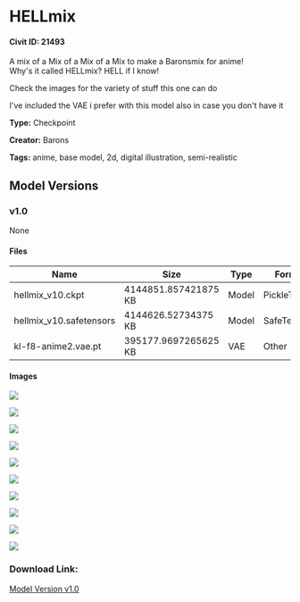 # HELLmix

#### Civit ID: 21493

<p>A mix of a Mix of a Mix of a Mix to make a Baronsmix for anime!<br />Why's it called HELLmix? HELL if I know!</p><p></p><p>Check the images for the variety of stuff this one can do</p><p></p><p>I've included the VAE i prefer with this model also in case you don't have it</p>

**Type:** Checkpoint

**Creator:** Barons

**Tags:** anime, base model, 2d, digital illustration, semi-realistic

## Model Versions

### v1.0

None

#### Files

| Name | Size | Type | Format | Download Url | AutoV1 | AutoV2 | SHA256 | CRC32 | BLAKE3 |
| --- | --- | --- | --- | --- | --- | --- | --- | --- | --- |
| hellmix_v10.ckpt | 4144851.857421875 KB | Model | PickleTensor | https://civitai.com/api/download/models/25632?type=Model&format=PickleTensor&size=full&fp=fp16 | DB55AA03 | A0A44FD8C1 | A0A44FD8C196CE805A553DBBEE9F0513B2E2AE21CC014BB5596CA7DD4E97A851 | E679BA94 | B27D45905B66AA52C966BB917429B5A4F7A40BB7ED15A83456439F119748B512 |
| hellmix_v10.safetensors | 4144626.52734375 KB | Model | SafeTensor | https://civitai.com/api/download/models/25632 | 5C3DE8AE | 2605EC2444 | 2605EC244479A3E660E4935763F434EECE264B5F95A954783850AB0DBEE85DF1 | BD7DB369 | 7C3E9B63EC6BEC00F4E2EE4C307BD16F4A4E6EE099A9B6A656EC334B9AA22BB9 |
| kl-f8-anime2.vae.pt | 395177.9697265625 KB | VAE | Other | https://civitai.com/api/download/models/25632?type=VAE&format=Other | 9F45927E | DF3C506E51 | DF3C506E51B7EE1D7B5A6A2BB7142D47D488743C96AA778AFB0F53A2CDC2D38D | CDC8E084 | 1C1C17EC74EB5758F1F85BADDA885C2A2B07B9F0A81B6420AC3ABF2BB06FD2C1 |

#### Images

<p><img src="https://image.civitai.com/xG1nkqKTMzGDvpLrqFT7WA/3951701a-890b-48b3-c0eb-a6ba1f319800/width=450/281688.jpeg" /></p>

<p><img src="https://image.civitai.com/xG1nkqKTMzGDvpLrqFT7WA/bcbfd7d7-5e36-44a9-a278-069d4a235900/width=450/281703.jpeg" /></p>

<p><img src="https://image.civitai.com/xG1nkqKTMzGDvpLrqFT7WA/c6114ab3-59ba-4e77-f27a-cfb4ff447b00/width=450/281702.jpeg" /></p>

<p><img src="https://image.civitai.com/xG1nkqKTMzGDvpLrqFT7WA/360021f0-706c-44ad-a1f5-e6747728bb00/width=450/281701.jpeg" /></p>

<p><img src="https://image.civitai.com/xG1nkqKTMzGDvpLrqFT7WA/86daedd6-d197-4d3d-fca1-681d22e1ca00/width=450/281700.jpeg" /></p>

<p><img src="https://image.civitai.com/xG1nkqKTMzGDvpLrqFT7WA/311291b5-d5d8-4e3f-c2f0-96df049a3f00/width=450/281699.jpeg" /></p>

<p><img src="https://image.civitai.com/xG1nkqKTMzGDvpLrqFT7WA/6586ac1c-9d4d-4e8c-2e9d-fc561e338f00/width=450/281698.jpeg" /></p>

<p><img src="https://image.civitai.com/xG1nkqKTMzGDvpLrqFT7WA/458e4a67-51bd-4a0b-7c50-dd39b4c2e900/width=450/281697.jpeg" /></p>

<p><img src="https://image.civitai.com/xG1nkqKTMzGDvpLrqFT7WA/822f9ed6-0d5c-44f7-de00-b478ec908900/width=450/281696.jpeg" /></p>

<p><img src="https://image.civitai.com/xG1nkqKTMzGDvpLrqFT7WA/4b88ebd9-2fc6-4010-f911-db7eb3397a00/width=450/281695.jpeg" /></p>

### Download Link:

[Model Version v1.0](https://civitai.com/api/download/models/25632)

